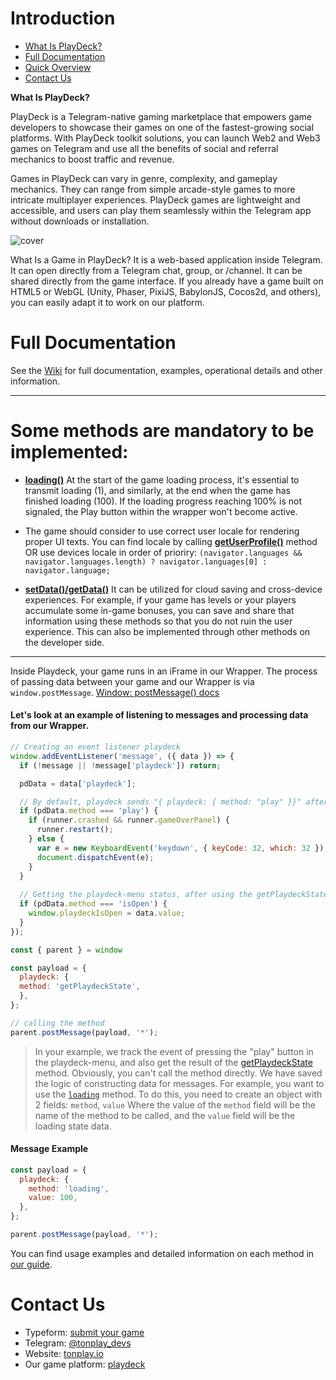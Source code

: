 # Introduction


* [What Is PlayDeck?](#what-is-playdeck)
* [Full Documentation](#full-documentation)
* [Quick Overview](#some-methods-are-mandatory-to-be-implemented)
* [Contact Us](#contact-us)

  

**What Is PlayDeck?**

PlayDeck is a Telegram-native gaming marketplace that empowers game developers to showcase their games on one of the fastest-growing social platforms. With PlayDeck toolkit solutions, you can launch Web2 and Web3 games on Telegram and use all the benefits of social and referral mechanics to boost traffic and revenue.

Games in PlayDeck can vary in genre, complexity, and gameplay mechanics. They can range from simple arcade-style games to more intricate multiplayer experiences. PlayDeck games are lightweight and accessible, and users can play them seamlessly within the Telegram app without downloads or installation.

![cover](https://pd-static.playdeck.io/static/doc-cover.jpg)

What Is a Game in PlayDeck?
It is a web-based application inside Telegram.
It can open directly from a Telegram chat, group, or /channel.
It can be shared directly from the game interface.
If you already have a game built on HTML5 or WebGL (Unity, Phaser, PixiJS, BabylonJS, Cocos2d, and others), you can easily adapt it to work on our platform.

# Full Documentation

See the [Wiki](https://github.com/ton-play/playdeck-integration-guide/wiki) for full documentation, examples, operational details and other information.

---

# Some methods are mandatory to be implemented:

* [**loading()**](https://github.com/ton-play/playdeck-integration-guide/wiki/2.-Integration-guide#4-exchange-of-information-with-the-wrapper) At the start of the game loading process, it's essential to transmit loading (1), and similarly, at the end when the game has finished loading (100). If the loading progress reaching 100% is not signaled, the Play button within the wrapper won't become active.

* The game should consider to use correct user locale for rendering proper UI texts. You can find locale by calling [**getUserProfile()**](https://github.com/ton-play/playdeck-integration-guide/wiki/2.-Integration-guide#1-getting-user-information) method OR use devices locale in order of prioriry: `(navigator.languages && navigator.languages.length) ? navigator.languages[0] : navigator.language;`

* [**setData()/getData()**](https://github.com/ton-play/playdeck-integration-guide/wiki/2.-Integration-guide#2-cloud-save) It can be utilized for cloud saving and cross-device experiences. For example, if your game has levels or your players accumulate some in-game bonuses, you can save and share that information using these methods so that you do not ruin the user experience. This can also be implemented through other methods on the developer side.

---

Inside Playdeck, your game runs in an iFrame in our Wrapper.
The process of passing data between your game and our Wrapper is via `window.postMessage`.
[Window: postMessage() docs](https://developer.mozilla.org/en-US/docs/Web/API/Window/postMessage)

#### Let's look at an example of listening to messages and processing data from our Wrapper.

```javascript
// Creating an event listener playdeck
window.addEventListener('message', ({ data }) => {
  if (!message || !message['playdeck']) return;

  pdData = data['playdeck'];

  // By default, playdeck sends "{ playdeck: { method: "play" }}" after pressing the play button in the playdeck-menu
  if (pdData.method === 'play') { 
    if (runner.crashed && runner.gameOverPanel) {
      runner.restart();
    } else {
      var e = new KeyboardEvent('keydown', { keyCode: 32, which: 32 });
      document.dispatchEvent(e);
    }
  }
  
  // Getting the playdeck-menu status, after using the getPlaydeckState method
  if (pdData.method === 'isOpen') {
    window.playdeckIsOpen = data.value;
  }
});

const { parent } = window

const payload = {
  playdeck: {
  method: 'getPlaydeckState',
  },
};

// calling the method
parent.postMessage(payload, '*');
```

> In your example, we track the event of pressing the "play" button in the playdeck-menu, and also get the result of the [getPlaydeckState](https://github.com/ton-play/playdeck-integration-guide/wiki/2.-Integration-guide#4-exchange-of-information-with-the-wrapper) method.
> Obviously, you can't call the method directly. We have saved the logic of constructing data for messages.
> For example, you want to use the [`loading`](https://github.com/ton-play/playdeck-integration-guide/wiki/2.-Integration-guide#4-exchange-of-information-with-the-wrapper) method. To do this, you need to create an object with 2 fields: `method`, `value`
> Where the value of the `method` field will be the name of the method to be called, and the `value` field will be the loading state data.

#### Message Example

```javascript
const payload = {
  playdeck: {
    method: 'loading',
    value: 100,
  },
};

parent.postMessage(payload, '*');
```


You can find usage examples and detailed information on each method in [our guide](https://github.com/ton-play/playdeck-integration-guide/wiki/2.-Integration-guide).

# Contact Us

- Typeform: [submit your game](https://form.typeform.com/to/n0ANU3Qm?typeform-source=tonplay.io)
- Telegram: [@tonplay_devs](https://t.me/tonplay_devs)
- Website: [tonplay.io](http://tonplay.io)
- Our game platform: [playdeck](https://t.me/playdeckbot)

